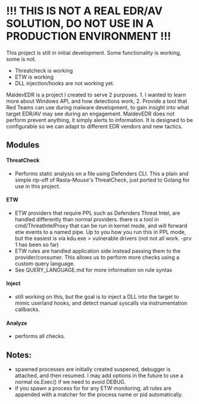 



# !!! THIS IS NOT A REAL EDR/AV SOLUTION, DO NOT USE IN A PRODUCTION ENVIRONMENT !!!

This project is still in initial development.  Some functionality is working, some is not.
- Threatcheck is working
- ETW is working
- DLL injection/hooks are not working yet.


MaldevEDR is a project I created to serve 2 purposes. 1. I wanted to learn more about Windows API, and how detections work, 2. Provide a tool that Red Teams can use during malware development, to gain insight into what target EDR/AV may see during an engagement.  MaldevEDR does not perform prevent anything, it simply alerts to information. It is designed to be configurable so we can adapt to different EDR vendors and new tactics.


## Modules
#### ThreatCheck
- Performs static analysis on a file using Defenders CLI.  This a plain and simple rip-off of Rasta-Mouse's ThreatCheck, just ported to Golang for use in this project.

#### ETW
- ETW providers that require PPL such as Defenders Threat Intel, are handled differently than normal providers. there is a tool in cmd/ThreatIntelProxy that can be run in kernel mode, and will forward etw events to a named pipe. Up to you how you run this in PPL mode, but the easiest is via kdu.exe > vulnerable drivers (not not all work. -prv 1 has been so far)
- ETW rules are handled application side instead passing them to the provider/consumer. This allows us to perform more checks using a custom query language.
- See QUERY_LANGUAGE.md for more information on rule syntax

#### Inject
- still working on this, but the goal is to inject a DLL into the target to mimic userland hooks, and detect manual syscalls via instrumentation callbacks.

#### Analyze
- performs all checks.

## Notes:
- spawned processes are initially created suspened, debugger is attached, and then resumed. I may add options in the future to use a normal os.Exec() if we need to avoid DEBUG.
- if you spawn a process for for any ETW monitoring, all rules are appended with a matcher for the process name or pid automatically.
